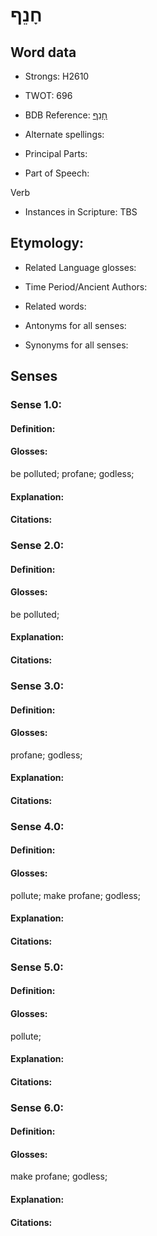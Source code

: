 # חָנֵף

<!-- Status: S2="NeedsEdits" -->
<!-- Lexica used for edits:   -->

## Word data

* Strongs: H2610

* TWOT: 696

* BDB Reference: [חָנֵף](rc://en/bdb/dict/h.eb.aa)

* Alternate spellings:

* Principal Parts:

* Part of Speech:

Verb

* Instances in Scripture: TBS

## Etymology:

* Related Language glosses:

* Time Period/Ancient Authors:

* Related words:

* Antonyms for all senses:

* Synonyms for all senses:

## Senses

### Sense 1.0:

#### Definition:

#### Glosses:

be polluted; profane; godless; 

#### Explanation:

#### Citations:



### Sense 2.0:

#### Definition:

#### Glosses:

be polluted; 

#### Explanation:

#### Citations:



### Sense 3.0:

#### Definition:

#### Glosses:

profane; godless; 

#### Explanation:

#### Citations:



### Sense 4.0:

#### Definition:

#### Glosses:

pollute; make profane; godless; 

#### Explanation:

#### Citations:



### Sense 5.0:

#### Definition:

#### Glosses:

pollute; 

#### Explanation:

#### Citations:



### Sense 6.0:

#### Definition:

#### Glosses:

make profane; godless; 

#### Explanation:

#### Citations:



